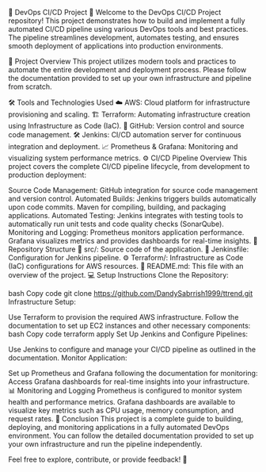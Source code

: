 🚀 DevOps CI/CD Project 🔧
Welcome to the DevOps CI/CD Project repository! This project demonstrates how to build and implement a fully automated CI/CD pipeline using various DevOps tools and best practices. The pipeline streamlines development, automates testing, and ensures smooth deployment of applications into production environments.

🌟 Project Overview
This project utilizes modern tools and practices to automate the entire development and deployment process. Please follow the documentation provided to set up your own infrastructure and pipeline from scratch.

🛠️ Tools and Technologies Used
☁️ AWS: Cloud platform for infrastructure provisioning and scaling.
🏗️ Terraform: Automating infrastructure creation using Infrastructure as Code (IaC).
🐙 GitHub: Version control and source code management.
🛠️ Jenkins: CI/CD automation server for continuous integration and deployment.
📈 Prometheus & Grafana: Monitoring and visualizing system performance metrics.
⚙️ CI/CD Pipeline Overview
This project covers the complete CI/CD pipeline lifecycle, from development to production deployment:

Source Code Management:
GitHub integration for source code management and version control.
Automated Builds:
Jenkins triggers builds automatically upon code commits.
Maven for compiling, building, and packaging applications.
Automated Testing:
Jenkins integrates with testing tools to automatically run unit tests and code quality checks (SonarQube).
Monitoring and Logging:
Prometheus monitors application performance.
Grafana visualizes metrics and provides dashboards for real-time insights.
📑 Repository Structure
📂 src/: Source code of the application.
📄 Jenkinsfile: Configuration for Jenkins pipeline.
⚙️ Terraform/: Infrastructure as Code (IaC) configurations for AWS resources.
📝 README.md: This file with an overview of the project.
💻 Setup Instructions
Clone the Repository:

bash
Copy code
git clone https://github.com/DandySabrrish1999/ttrend.git
Infrastructure Setup:

Use Terraform to provision the required AWS infrastructure.
Follow the documentation to set up EC2 instances and other necessary components:
bash
Copy code
terraform apply
Set Up Jenkins and Configure Pipelines:

Use Jenkins to configure and manage your CI/CD pipeline as outlined in the documentation.
Monitor Application:

Set up Prometheus and Grafana following the documentation for monitoring:
Access Grafana dashboards for real-time insights into your infrastructure.
📊 Monitoring and Logging
Prometheus is configured to monitor system health and performance metrics.
Grafana dashboards are available to visualize key metrics such as CPU usage, memory consumption, and request rates.
📖 Conclusion
This project is a complete guide to building, deploying, and monitoring applications in a fully automated DevOps environment. You can follow the detailed documentation provided to set up your own infrastructure and run the pipeline independently.

Feel free to explore, contribute, or provide feedback! 🎉
